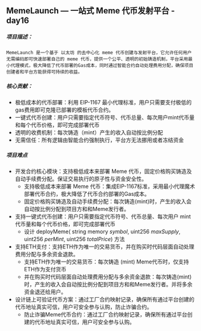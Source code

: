 ## MemeLaunch — 一站式 Meme 代币发射平台 - day16

##### 项目描述：

```solidity
MemeLaunch 是一个基于 以太坊 的去中心化 meme 代币创建与发射平台，它允许任何用户无需编码即可快速部署自己的 meme 代币，提供一个公平、透明的初始铸造机制，平台采用最小代理模式，极大降低了代币部署的Gas成本，同时通过智能合约自动处理费用分配，确保项目创建者和平台方能获得可持续的收益。
```

##### 核心贡献：

- 极低成本的代币部署：利用 EIP-1167 最小代理标准，用户只需要支付极低的gas费用即可克隆已部署的模板代币合约。
- 一键式代币创建：用户只需要指定代币符号、代币总量、每次用户mint代币量和每个代币价格，即可完成部署代币
- 透明的收费机制：每次铸造（mint）产生的收入自动按比例分配
- 无需信任：所有逻辑由智能合约强制执行，平台方无法挪用或者冻结资金

##### 项目难点

- 开发合约核心模块：支持极低成本来部署 Meme 代币，固定价格购买铸造及自动手续费分配。保证交易执行的原子性与资金安全性。
  - 支持极低成本来部署 Meme 代币：集成EIP-1167标准，采用最小代理魔术部署代币合约，极大降低了代币合约部署的Gas成本。
  - 固定价格购买铸造及自动手续费分配：每次铸造(mint)时，产生的收入会自动按比例分配到项目方和和Meme发行者。
- 支持一键式代币创建：用户只需要指定代币符号、代币总量、每次用户 mint 代币量和每个代币价格，即可完成部署代币
  - 设计 deployMeme( string memory *symbol*, uint256 *maxSupply*, uint256 *perMint*, uint256 *totalPrice*) 方法
- 支持ETH支付：支持ETH作为唯一的交易货币，并在购买时代码层面自动处理费用分配与多余资金退款。
  - 支持ETH作为唯一的交易货币：每次铸造 (mint) Meme代币时，仅支持ETH作为支付货币
  - 并在购买时代码层面自动处理费用分配与多余资金退款：每次铸造(mint)时，产生的收入会自动按比例分配到项目方和和Meme发行者。并将多余资金退还给用户。
- 设计链上可验证代币方案：通过工厂合约映射记录，确保所有通过平台创建的代币地址真实可信，用户可安全参与认购，防止诈骗合约。
  - 防止诈骗Meme代币合约：通过工厂合约映射记录，确保所有通过平台创建的代币地址真实可信，用户可安全参与认购。

